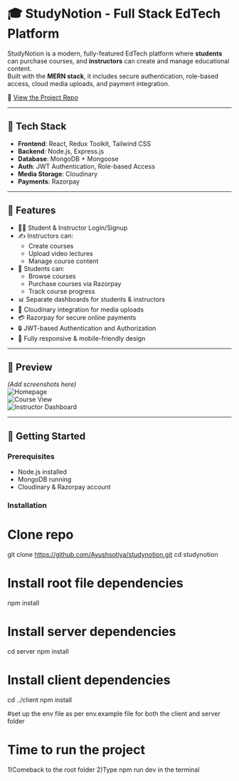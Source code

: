 # 🎓 StudyNotion - Full Stack EdTech Platform

StudyNotion is a modern, fully-featured EdTech platform where **students** can purchase courses, and **instructors** can create and manage educational content.  
Built with the **MERN stack**, it includes secure authentication, role-based access, cloud media uploads, and payment integration.


📁 [View the Project Repo](https://github.com/Ayushsotiya/studynotion)

---

## 🚀 Tech Stack

- **Frontend**: React, Redux Toolkit, Tailwind CSS
- **Backend**: Node.js, Express.js
- **Database**: MongoDB + Mongoose
- **Auth**: JWT Authentication, Role-based Access
- **Media Storage**: Cloudinary
- **Payments**: Razorpay

---

## 🌟 Features

- 🧑‍🎓 Student & Instructor Login/Signup
- ✍️ Instructors can:
  - Create courses
  - Upload video lectures
  - Manage course content
- 🧾 Students can:
  - Browse courses
  - Purchase courses via Razorpay
  - Track course progress
- 📊 Separate dashboards for students & instructors
- 📂 Cloudinary integration for media uploads
- 💳 Razorpay for secure online payments
- 🔒 JWT-based Authentication and Authorization
- 📱 Fully responsive & mobile-friendly design

---

## 📸 Preview

*(Add screenshots here)*  
![Homepage](https://imgur.com/sample1.png)  
![Course View](https://imgur.com/sample2.png)  
![Instructor Dashboard](https://imgur.com/sample3.png)

---



## 🔧 Getting Started


### Prerequisites

- Node.js installed
- MongoDB running
- Cloudinary & Razorpay account




### Installation


# Clone repo
git clone https://github.com/Ayushsotiya/studynotion.git
cd studynotion

# Install root file dependencies
npm install

# Install server dependencies
cd server
npm install


# Install client dependencies
cd ../client
npm install



#set up the env file as per env.example file for both the client and  server folder
# Time to run the project
1)Comeback to the root folder
2)Type npm run dev in the terminal




